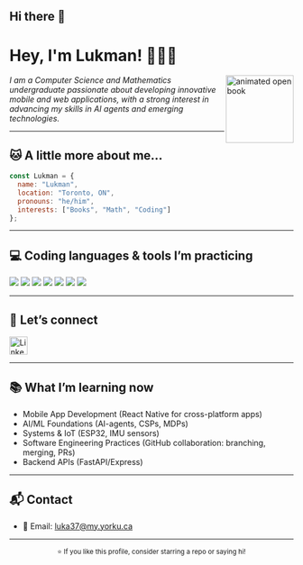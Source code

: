 ## Hi there 👋

<div align="left">
  <h1>Hey, I'm Lukman! 👨🏻‍💻</h1>
</div>

<!-- Animated book (royalty-free, Wikimedia Commons). Replace link if you want another -->
<img align="right" alt="animated open book" height="120"
     src="https://upload.wikimedia.org/wikipedia/commons/e/e6/BookGIF.gif" />

<p><em>I am a Computer Science and Mathematics undergraduate passionate about developing innovative mobile and web applications, with a strong interest in advancing my skills in AI agents and emerging technologies.</em></p>

---

## 🐱 A little more about me…

```js
const Lukman = {
  name: "Lukman",
  location: "Toronto, ON",
  pronouns: "he/him",
  interests: ["Books", "Math", "Coding"]
};
```
---

## 💻 Coding languages & tools I’m practicing
<p>
  <img src="https://img.shields.io/badge/HTML5-E34F26?logo=html5&logoColor=white" />
  <img src="https://img.shields.io/badge/Java-007396?logo=openjdk&logoColor=white" />
  <img src="https://img.shields.io/badge/JavaScript-F7DF1E?logo=javascript&logoColor=black" />
  <img src="https://img.shields.io/badge/Python-3776AB?logo=python&logoColor=white" />
  <img src="https://img.shields.io/badge/Anaconda-44A833?logo=anaconda&logoColor=white" />
  <img src="https://img.shields.io/badge/NPM-CB3837?logo=npm&logoColor=white" />
  <img src="https://img.shields.io/badge/MySQL-4479A1?logo=mysql&logoColor=white" />
</p>

---

## 🤝 Let’s connect
<p>
  <a href="https://www.linkedin.com/in/lukman-abdul-samadh-8046bb292/"><img alt="LinkedIn" height="32" src="https://img.shields.io/badge/LinkedIn-0A66C2?logo=linkedin&logoColor=white" /></a>
</p>

---

## 📚 What I’m learning now
- Mobile App Development (React Native for cross-platform apps)
- AI/ML Foundations (AI-agents, CSPs, MDPs)
- Systems & IoT (ESP32, IMU sensors)
- Software Engineering Practices (GitHub collaboration: branching, merging, PRs)
- Backend APIs (FastAPI/Express)  

---

## 📬 Contact
- 📧 Email: luka37@my.yorku.ca  
---

<p align="center">
  <sub>⭐ If you like this profile, consider starring a repo or saying hi!</sub>
</p>

